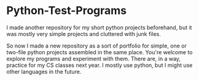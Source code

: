# Python-Test-Programs

I made another repository for my short python projects beforehand, but it was mostly very simple projects and cluttered with junk files. 

So now I made a new repository as a sort of portfolio for simple, one or two-file python projects assembled in the same place. You're welcome to explore my programs and experiment with them. There are, in a way, practice for my CS classes next year. I mostly use python, but I might use other languages in the future.